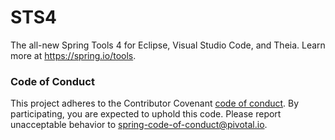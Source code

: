 # STS4

The all-new Spring Tools 4 for Eclipse, Visual Studio Code, and Theia. Learn more at https://spring.io/tools.

### Code of Conduct

This project adheres to the Contributor Covenant [code of
conduct](CODE_OF_CONDUCT.adoc). By participating, you  are expected to uphold this code. Please report
unacceptable behavior to spring-code-of-conduct@pivotal.io.
